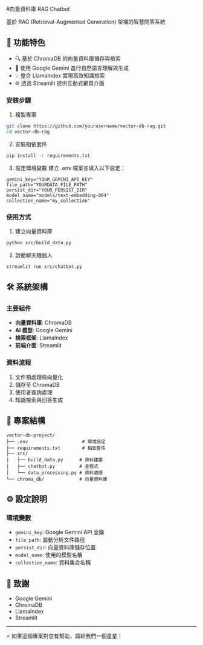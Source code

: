 #向量資料庫 RAG Chatbot

基於 RAG (Retrieval-Augmented Generation) 架構的智慧問答系統

## 📝 功能特色

- 🔍 基於 ChromaDB 的向量資料庫儲存與檢索
- 🤖 使用 Google Gemini 進行自然語言理解與生成
- 💡 整合 LlamaIndex 實現高效知識檢索
- 🌐 透過 Streamlit 提供互動式網頁介面



### 安裝步驟

1. 複製專案
```bash
git clone https://github.com/yourusername/vector-db-rag.git
cd vector-db-rag
```

2. 安裝相依套件
```bash
pip install -r requirements.txt
```

3. 設定環境變數
建立 .env 檔案並填入以下設定：
```plaintext
gemini_key="YOUR_GEMINI_API_KEY"
file_path="YOURDATA_FILE_PATH"
persist_dir="YOUR_PERSIST_DIR"
model_name="models/text-embedding-004"
collection_name="my_collection"
```

### 使用方式

1. 建立向量資料庫
```bash
python src/build_data.py
```

2. 啟動聊天機器人
```bash
streamlit run src/chatbot.py
```

## 🛠️ 系統架構

### 主要組件

- **向量資料庫**: ChromaDB
- **AI 模型**: Google Gemini
- **檢索框架**: LlamaIndex
- **前端介面**: Streamlit

### 資料流程

1. 文件預處理與向量化
2. 儲存至 ChromaDB
3. 使用者查詢處理
4. 知識檢索與回答生成

## 📁 專案結構

```
vector-db-project/
├── .env                    # 環境設定
├── requirements.txt        # 相依套件
├── src/
│   ├── build_data.py      # 資料建置
│   ├── chatbot.py         # 主程式
│   └── data_processing.py # 資料處理
└── chroma_db/             # 向量資料庫
```

## ⚙️ 設定說明

### 環境變數
- `gemini_key`: Google Gemini API 金鑰
- `file_path`: 震動分析文件路徑
- `persist_dir`: 向量資料庫儲存位置
- `model_name`: 使用的模型名稱
- `collection_name`: 資料集合名稱

## 🙏 致謝

- Google Gemini
- ChromaDB
- LlamaIndex
- Streamlit

---

⭐️ 如果這個專案對您有幫助，請給我們一個星星！
